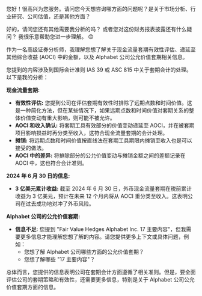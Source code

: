 
您好！很高兴为您服务。请问您今天想咨询哪方面的问题呢？是关于市场分析、行业研究、公司估值，还是其他方面？ 

好的，请问您还有其他需要我分析的吗？ 或者您对这份财务报表披露还有什么疑问？ 我很乐意帮助您进一步理解。 😊 

作为一名高级证券分析师，我理解您想了解关于现金流量套期有效性评估、递延至其他综合收益 (AOCI) 中的金额，以及 Alphabet 公司公允价值套期相关信息。

您提到的内容涉及到国际会计准则 IAS 39 或 ASC 815 中关于套期会计的处理。以下是我的分析：

**现金流量套期:**

* **有效性评估:** 您提到公司在评估套期有效性时排除了远期点数和时间价值。这是一种简化方法，但在某些情况下，如果远期点数和时间价值对套期关系的整体价值变动有重大影响，则可能不被允许。
* **AOCI 和收入确认:** 将套期工具有效部分的价值变动递延至 AOCI，并在被套期项目影响损益时再分类至收入，这符合现金流量套期的会计处理。
* **摊销:**  将远期点数和时间价值按直线法在套期工具期限内摊销至收入也是可以接受的做法。
* **AOCI 中的差异:**  将排除部分的公允价值变动与摊销金额之间的差额记录在 AOCI 中，这也符合会计准则。

**2024 年 6 月 30 日的信息:**

* **3 亿美元累计收益:** 截至 2024 年 6 月 30 日，外币现金流量套期在税前累计收益为 3 亿美元，预计在未来 12 个月内将从 AOCI 重分类至收入。这表明公司在过去成功地对冲了外币风险。

**Alphabet 公司的公允价值套期:**

* **信息不足:** 您提到 "Fair Value Hedges Alphabet Inc. 17 主要内容"，但我需要更多信息才能理解您想了解的内容。请您提供更多上下文或具体问题，例如：
    * 您想了解 Alphabet 公司哪些方面的公允价值套期？
    * 您想了解哪些 "17 主要内容"？

总体而言，您提供的信息表明公司在套期会计方面遵循了相关准则。但是，要全面评估公司的套期策略和有效性，还需要更多信息，特别是关于 Alphabet 公司公允价值套期方面的信息。 

